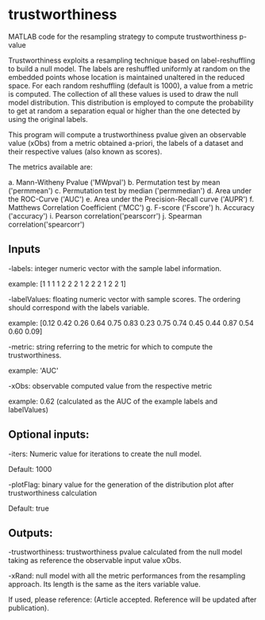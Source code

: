 # trustworthiness
MATLAB code for the resampling strategy to compute trustworthiness p-value

Trustworthiness exploits a resampling technique based on label-reshuffling to build a null model. The labels are reshuffled uniformly at random on the embedded points whose location is maintained unaltered in the reduced space. For each random reshuffling (default is 1000), a value from a metric is computed. The collection of all these values is used to draw the null model distribution. This distribution is employed to compute the probability to get at random a separation equal or higher than the one detected by using the original labels.

This program will compute a trustworthiness pvalue given an observable
value (xObs) from a metric obtained a-priori, the labels of a dataset
and their respective values (also known as scores).
 
The metrics available are:
    
a. Mann-Witheny Pvalue ('MWpval')
b. Permutation test by mean ('permmean')
c. Permutation test by median ('permmedian')
d. Area under the ROC-Curve ('AUC')
e. Area under the Precision-Recall curve ('AUPR')
f. Matthews Correlation Coefficient ('MCC')
g. F-score ('Fscore')
h. Accuracy ('accuracy')
i. Pearson correlation('pearscorr')
j. Spearman correlation('spearcorr')
    
## Inputs

-labels: integer numeric vector with the sample label information.

example: [1 1 1 1 2 2 2 1 2 2 2 1 2 2 1]
    
-labelValues: floating numeric vector with sample scores. The ordering
should correspond with the labels variable.

example: [0.12 0.42 0.26 0.64 0.75 0.83 0.23 0.75 0.74 0.45 0.44 0.87 0.54 0.60 0.09]
    
-metric: string referring to the metric for which to compute the
trustworthiness.

example: 'AUC'
    
-xObs: observable computed value from the respective metric

example: 0.62 (calculated as the AUC of the example labels and labelValues)
    
    
## Optional inputs:

-iters: Numeric value for iterations to create the null model.

Default: 1000

-plotFlag: binary value for the generation of the distribution plot after 
trustworthiness calculation

Default: true
    
## Outputs:

-trustworthiness: trustworthiness pvalue calculated from the null model
taking as reference the observable input value xObs.

-xRand: null model with all the metric performances from the resampling 
approach. Its length is the same as the iters variable value.
    
If used, please reference:
    (Article accepted. Reference will be updated after publication).    

